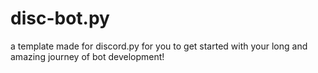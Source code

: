 # disc-bot.py
a template made for discord.py for you to get started with your long and amazing journey of bot development!
